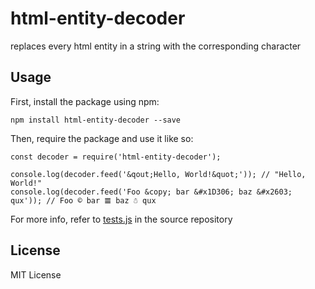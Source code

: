 # html-entity-decoder

replaces every html entity in a string with the corresponding character

## Usage

First, install the package using npm:

    npm install html-entity-decoder --save

Then, require the package and use it like so:

    const decoder = require('html-entity-decoder');

    console.log(decoder.feed('&qout;Hello, World!&quot;')); // "Hello, World!"
    console.log(decoder.feed('Foo &copy; bar &#x1D306; baz &#x2603; qux')); // Foo © bar 𝌆 baz ☃ qux

For more info, refer to [tests.js](https://github.com/blackish-murderer/html-entity-decoder/blob/master/tests.js "tests.js") in the source repository

## License

MIT License

